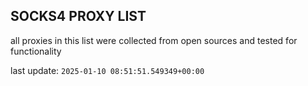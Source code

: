 ## SOCKS4 PROXY LIST

all proxies in this list were collected from open sources and tested for functionality

last update: `2025-01-10 08:51:51.549349+00:00`